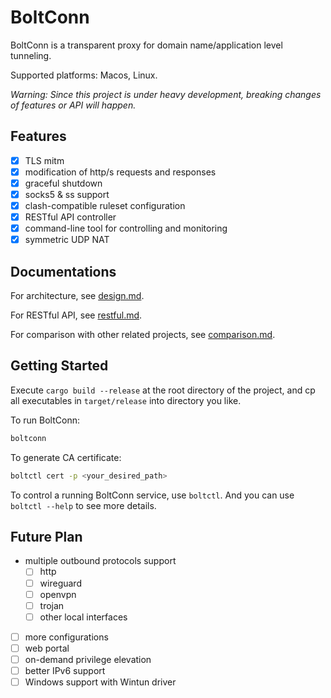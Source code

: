 # BoltConn

BoltConn is a transparent proxy for domain name/application level tunneling.

Supported platforms: Macos, Linux.

*Warning: Since this project is under heavy development, breaking changes of features or API will happen.*

## Features

- [x] TLS mitm
- [x] modification of http/s requests and responses
- [x] graceful shutdown
- [x] socks5 & ss support
- [x] clash-compatible ruleset configuration
- [x] RESTful API controller
- [x] command-line tool for controlling and monitoring
- [x] symmetric UDP NAT

## Documentations

For architecture, see [design.md](./docs/design.md).

For RESTful API, see [restful.md](./docs/restful.md).

For comparison with other related projects, see [comparison.md](./docs/comparison.md).

## Getting Started


Execute `cargo build --release` at the root directory of the project, and cp all
executables in `target/release` into directory you like.

To run BoltConn:

```bash
boltconn
```

To generate CA certificate:

```bash
boltctl cert -p <your_desired_path>
```

To control a running BoltConn service, use `boltctl`. And you can use `boltctl --help` to see more details.

## Future Plan

- multiple outbound protocols support
    - [ ] http
    - [ ] wireguard
    - [ ] openvpn
    - [ ] trojan
    - [ ] other local interfaces
- [ ] more configurations
- [ ] web portal
- [ ] on-demand privilege elevation
- [ ] better IPv6 support
- [ ] Windows support with Wintun driver